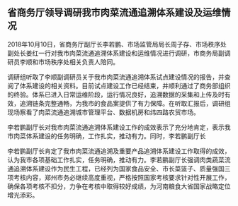 

## 省商务厅领导调研我市肉菜流通追溯体系建设及运维情况

2018年10月10日，省商务厅副厅长李若鹏、市场监管局局长周子存、市场秩序处副处长姜红一行对我市肉菜流通追溯体系建设和运维情况进行调研，市商务局副调研员李顺和市场秩序处相关负责人陪同。

调研组听取了李顺副调研员关于我市肉菜流通追溯体系试点建设情况的报告，并查阅了体系建设的相关资料。目前试点建设工作已经结束，并顺利通过了商务部组织的终验。体系已进入日常运维阶段，运行情况良好，追溯数据的采集和上传及时有效，追溯链条完整通畅，为我市的食品案提供了有力保障。在听取汇报后，调研组现场察看了肉菜流通追溯城市管理平台、数据机房和纬四路农贸市场。

李若鹏副厅长对我市肉菜流通追溯体系建设工作的成效表示了充分地肯定，表示我市肉菜体系建设的任务明确，工作扎实，推动有力。同时，李若鹏副厅长

李若鹏副厅长肯定了我市肉菜流通追溯及重要产品追溯体系建设工作取得的成效，认为我市各项基础工作扎实，任务明确，推动有力。李若鹏副厅长强调肉类蔬菜流通追溯体系建设作为民生工程，已经列为国家食品安全、市长菜篮子、质量强国三项考核内容，郑州市务必继续高度重视，严格按照国家考核要求针对性开展工作，确保各项考核不扣分，力争在考核中取得较好成绩，为河南粮食大省国家战略定位增光添彩。




<!--stackedit_data:
eyJoaXN0b3J5IjpbMTcwNDI2NzAwMCwtMjEyMTg1ODg5NF19
-->